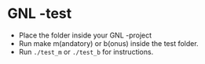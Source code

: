 # GNL -test

- Place the folder inside your GNL -project
- Run make m(andatory) or b(onus) inside the test folder.
- Run `./test_m` or `./test_b` for instructions.
